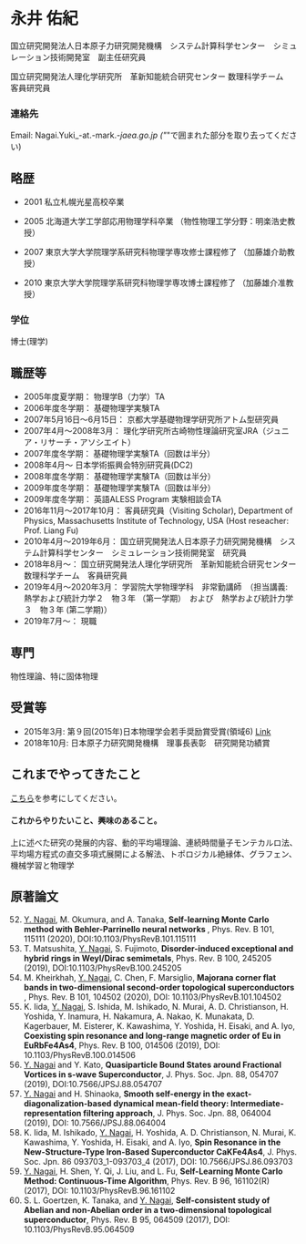 # 永井 佑紀
国立研究開発法人日本原子力研究開発機構　システム計算科学センター　シミュレーション技術開発室　副主任研究員 

国立研究開発法人理化学研究所　革新知能統合研究センター 数理科学チーム　客員研究員 

### 連絡先
Email: Nagai.Yuki_-at.-mark.-_jaea.go.jp ("_"で囲まれた部分を取り去ってください) 

## 略歴

- 2001 私立札幌光星高校卒業 

- 2005 北海道大学工学部応用物理学科卒業 （物性物理工学分野：明楽浩史教授）

- 2007 東京大学大学院理学系研究科物理学専攻修士課程修了 （加藤雄介助教授）

- 2010 東京大学大学院理学系研究科物理学専攻博士課程修了 （加藤雄介准教授）

### 学位
博士(理学) 

## 職歴等
- 2005年度夏学期：	物理学B（力学）TA
- 2006年度冬学期：	基礎物理学実験TA
- 2007年5月16日〜6月15日：	京都大学基礎物理学研究所アトム型研究員
- 2007年4月〜2008年3月：	理化学研究所古崎物性理論研究室JRA（ジュニア・リサーチ・アソシエイト）
- 2007年度冬学期：	基礎物理学実験TA（回数は半分）
- 2008年4月〜	日本学術振興会特別研究員(DC2)
- 2008年度冬学期：	基礎物理学実験TA（回数は半分）
- 2009年度冬学期：	基礎物理学実験TA（回数は半分）
- 2009年度冬学期：	英語ALESS Program 実験相談会TA
- 2016年11月〜2017年10月：	客員研究員（Visiting Scholar), Department of Physics, Massachusetts Institute of Technology, USA (Host reseacher: Prof. Liang Fu)
- 2010年4月〜2019年6月：	国立研究開発法人日本原子力研究開発機構　システム計算科学センター　シミュレーション技術開発室　研究員 
- 2018年8月〜：	国立研究開発法人理化学研究所　革新知能統合研究センター 数理科学チーム　客員研究員 
- 2019年4月〜2020年3月：	学習院大学物理学科　非常勤講師　（担当講義:　熱学および統計力学２　物３年 （第一学期）　および　熱学および統計力学３　物３年 (第二学期)） 
- 2019年7月〜：	現職 

## 専門
物性理論、特に固体物理

## 受賞等

- 2015年3月: 第９回(2015年)日本物理学会若手奨励賞受賞(領域6) [Link](http://www.jps.or.jp/activities/awards/jusyosya/wakate2015.php)
- 2018年10月: 日本原子力研究開発機構　理事長表彰　研究開発功績賞

## これまでやってきたこと
[こちら](./koremade.md)を参考にしてください。

#### これからやりたいこと、興味のあること。
上に述べた研究の発展的内容、動的平均場理論、連続時間量子モンテカルロ法、平均場方程式の直交多項式展開による解法、トポロジカル絶縁体、グラフェン、機械学習と物理学

## 原著論文



52. <u>Y. Nagai</u>, M. Okumura, and A. Tanaka, <b>Self-learning Monte Carlo method with Behler-Parrinello neural networks </b>,  Phys. Rev. B 101, 115111 (2020), DOI:10.1103/PhysRevB.101.115111
51. T. Matsushita, <u>Y. Nagai</u>, S. Fujimoto, <b>Disorder-induced exceptional and hybrid rings in Weyl/Dirac semimetals</b>, Phys. Rev. B 100, 245205 (2019), DOI:10.1103/PhysRevB.100.245205
50. M. Kheirkhah, <u>Y. Nagai</u>, C. Chen, F. Marsiglio, <b> Majorana corner flat bands in two-dimensional second-order topological superconductors </b>, Phys. Rev. B 101, 104502 (2020), DOI: 10.1103/PhysRevB.101.104502
49. K. Iida, <u>Y. Nagai</u>, S. Ishida, M. Ishikado, N. Murai, A. D. Christianson, H. Yoshida, Y. Inamura, H. Nakamura, A. Nakao, K. Munakata, D. Kagerbauer, M. Eisterer, K. Kawashima, Y. Yoshida, H. Eisaki, and A. Iyo, <b>Coexisting spin resonance and long-range magnetic order of Eu in EuRbFe4As4</b>, Phys. Rev. B 100, 014506 (2019), DOI: 10.1103/PhysRevB.100.014506
48. <u>Y. Nagai</u> and Y. Kato, <b>Quasiparticle Bound States around Fractional Vortices in s-wave Superconductor</b>, J. Phys. Soc. Jpn. 88, 054707 (2019), DOI:10.7566/JPSJ.88.054707
47. <u>Y. Nagai</u> and H. Shinaoka, <b>Smooth self-energy in the exact-diagonalization-based dynamical mean-field theory: Intermediate-representation filtering approach</b>, J. Phys. Soc. Jpn. 88, 064004 (2019), DOI: 10.7566/JPSJ.88.064004
46. K. Iida, M. Ishikado, <u>Y. Nagai</u>, H. Yoshida, A. D. Christianson, N. Murai, K. Kawashima, Y. Yoshida, H. Eisaki, and A. Iyo, <b>Spin Resonance in the New-Structure-Type Iron-Based Superconductor CaKFe4As4</b>, J. Phys. Soc. Jpn. 86 093703_1-093703_4 (2017), DOI: 10.7566/JPSJ.86.093703
45. <u>Y. Nagai</u>, H. Shen, Y. Qi, J. Liu, and L. Fu, <b>Self-Learning Monte Carlo Method: Continuous-Time Algorithm</b>, Phys. Rev. B 96, 161102(R) (2017), DOI: 10.1103/PhysRevB.96.161102
44. S. L. Goertzen, K. Tanaka, and <u>Y. Nagai</u>, <b>Self-consistent study of Abelian and non-Abelian order in a two-dimensional topological superconductor</b>, Phys. Rev. B 95, 064509 (2017), DOI: 10.1103/PhysRevB.95.064509
